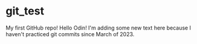 # git_test
My first GitHub repo!
Hello Odin!
I'm adding some new text here because I haven't practiced git commits since March of 2023.